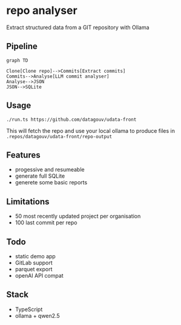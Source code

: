 # repo analyser

Extract structured data from a GIT repository with Ollama

## Pipeline

```mermaid
graph TD

Clone[Clone repo]-->Commits[Extract commits]
Commits-->Analyse[LLM commit analyser]
Analyse-->JSON
JSON-->SQLite
```

## Usage

`./run.ts https://github.com/datagouv/udata-front`

This will fetch the repo and use your local ollama to produce files in `.repos/datagouv/udata-front/repo-output`

## Features

- progessive and resumeable
- generate full SQLite
- generete some basic reports

## Limitations

- 50 most recently updated project per organisation
- 100 last commit per repo

## Todo

- static demo app
- GitLab support
- parquet export
- openAI API compat

## Stack

- TypeScript
- ollama + qwen2.5
